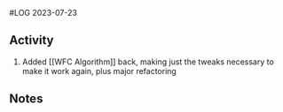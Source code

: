 #LOG
2023-07-23

## Activity
1. Added [[WFC Algorithm]] back, making just the tweaks necessary to make it work again, plus major refactoring

## Notes
